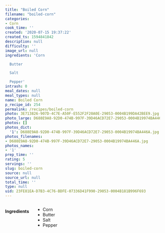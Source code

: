 ```yaml
---
title: "Boiled Corn"
filename: "boiled-corn"
categories:
- Corn
cook_time: ''
created: '2020-07-15 19:37:22'
created_ts: 1594841842
description: null
difficulty: ''
image_url: null
ingredients: 'Corn

  Butter

  Salt

  Pepper'
intrash: 0
meal_dates: null
meal_types: null
name: Boiled Corn
p_recipe_id: 254
permalink: /recipes/boiled-corn
photo: 3E713826-907D-4C7E-A50F-E552F2F20A0E-29053-0004B199DA42BEE9.jpg
photo_large: D688E9A8-92D0-474B-997F-39D46ACD72E7-29053-0004B19974BA446A.jpg
photos: []
photos_dict:
  '1': D688E9A8-92D0-474B-997F-39D46ACD72E7-29053-0004B19974BA446A.jpg
photos_filenames:
- D688E9A8-92D0-474B-997F-39D46ACD72E7-29053-0004B19974BA446A.jpg
photos_names:
- '1'
prep_time: ''
rating: 5
servings: ''
slug: boiled-corn
source: null
source_url: null
total_time: ''
type: null
uid: 23FE81EA-D7B3-4C76-BDFE-07336D41F990-29053-0004B181B996F693
---
```

<div class="large-8 medium-7 columns" id="writeup">	</div><!-- #writeup -->
</div><!-- #row-one -->
<div class="row" id="row-two">	<div class="medium-4 small-5 columns"><h4 id="ingredients">Ingredients</h4><div class="box box-ingredients content"><ul>
<li>Corn</li>
<li>Butter</li>
<li>Salt</li>
<li>Pepper</li>
</ul>
</div>	</div>	<div class="medium-6 small-7 columns">	</div>	<div class="medium-2 columns" id="photo-sidebar">